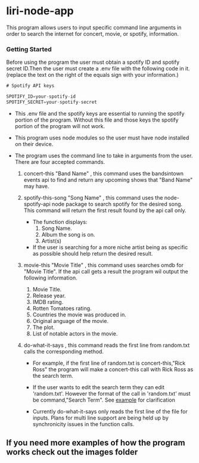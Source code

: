 # liri-node-app
This program allows users to input specific command line arguments in order to search the internet for concert, movie, or spotify, information.

### Getting Started ###
Before using the program the user must obtain a spotify ID and spotify secret ID.Then the user must create a .env file with the following code in it. (replace the text on the right of the equals sign with your information.)

```js
# Spotify API keys

SPOTIFY_ID=your-spotify-id
SPOTIFY_SECRET=your-spotify-secret

```

* This .env file and the spotify keys are essential to running the spotify portion of the program. Without this file and those keys the spotify portion of the program will not work.

* This program uses node modules so the user must have node installed on their device.


* The program uses the command line to take in arguments from the user. There are four accepted commands. 

    1. concert-this "Band Name" , this command uses the bandsintown events api to find and return any upcoming shows that "Band Name" may have.

    1. spotify-this-song "Song Name" , this command uses the node-spotify-api node package to search spotify for the desired song. This command will return the first result found by the api call only. 
        * The function displays:
            1. Song Name.
            2. Album the song is on.
            3. Artist(s)
        * If the user is searching for a more niche artist being as specific as possible should help return the desired result. 

    1. movie-this "Movie Title" , this command uses searches omdb for "Movie Title". If the api call gets a result the program wil output the following information.
        1. Movie Title.
        1. Release year.
        1. IMDB rating.
        1. Rotten Tomatoes rating.
        1. Countries the movie was produced in.
        1. Original anguage of the movie.
        1. The plot.
        1. List of notable actors in the movie.
    
    1. do-what-it-says , this command reads the first line from random.txt calls the corresponding method. 
        * For example, if the first line of random.txt is concert-this,"Rick Ross" the program will make a concert-this call with Rick Ross as the search term.

        * If the user wants to edit the search term they can edit 'random.txt'. However the format of the call in 'random.txt' must be command,"Search Term". See [example](./images/do-what-it-says-random-formatting.png) for clarification
        
        * Currently do-what-it-says only reads the first line of the file for inputs. Plans for multi line support are being held up by synchronicity issues in the function calls.
## If you need more examples of how the program works check out the images folder ##